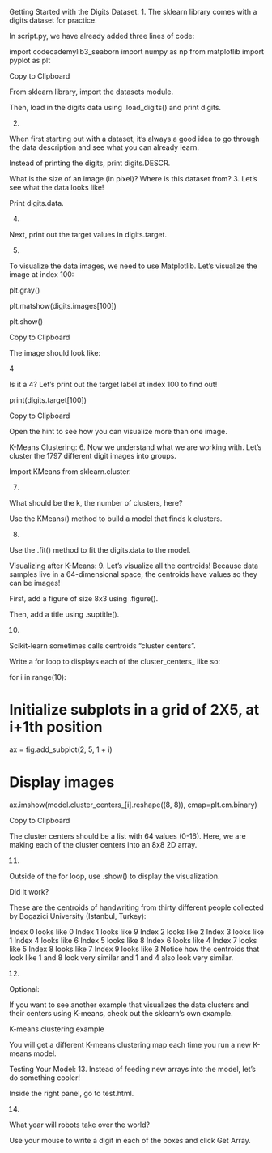 Getting Started with the Digits Dataset:
1.
The sklearn library comes with a digits dataset for practice.

In script.py, we have already added three lines of code:

import codecademylib3_seaborn
import numpy as np
from matplotlib import pyplot as plt

Copy to Clipboard

From sklearn library, import the datasets module.

Then, load in the digits data using .load_digits() and print digits.

2.
When first starting out with a dataset, it’s always a good idea to go through the data description and see what you can already learn.

Instead of printing the digits, print digits.DESCR.

What is the size of an image (in pixel)?
Where is this dataset from?
3.
Let’s see what the data looks like!

Print digits.data.

4.
Next, print out the target values in digits.target.

5.
To visualize the data images, we need to use Matplotlib. Let’s visualize the image at index 100:

plt.gray() 

plt.matshow(digits.images[100])

plt.show()

Copy to Clipboard

The image should look like:

4

Is it a 4? Let’s print out the target label at index 100 to find out!

print(digits.target[100])

Copy to Clipboard

Open the hint to see how you can visualize more than one image.

K-Means Clustering:
6.
Now we understand what we are working with. Let’s cluster the 1797 different digit images into groups.

Import KMeans from sklearn.cluster.

7.
What should be the k, the number of clusters, here?

Use the KMeans() method to build a model that finds k clusters.

8.
Use the .fit() method to fit the digits.data to the model.

Visualizing after K-Means:
9.
Let’s visualize all the centroids! Because data samples live in a 64-dimensional space, the centroids have values so they can be images!

First, add a figure of size 8x3 using .figure().

Then, add a title using .suptitle().

10.
Scikit-learn sometimes calls centroids “cluster centers”.

Write a for loop to displays each of the cluster_centers_ like so:

for i in range(10):

  # Initialize subplots in a grid of 2X5, at i+1th position
  ax = fig.add_subplot(2, 5, 1 + i)

  # Display images
  ax.imshow(model.cluster_centers_[i].reshape((8, 8)), cmap=plt.cm.binary)

Copy to Clipboard

The cluster centers should be a list with 64 values (0-16). Here, we are making each of the cluster centers into an 8x8 2D array.

11.
Outside of the for loop, use .show() to display the visualization.

Did it work?

These are the centroids of handwriting from thirty different people collected by Bogazici University (Istanbul, Turkey):

Index 0 looks like 0
Index 1 looks like 9
Index 2 looks like 2
Index 3 looks like 1
Index 4 looks like 6
Index 5 looks like 8
Index 6 looks like 4
Index 7 looks like 5
Index 8 looks like 7
Index 9 looks like 3
Notice how the centroids that look like 1 and 8 look very similar and 1 and 4 also look very similar.

12.
Optional:

If you want to see another example that visualizes the data clusters and their centers using K-means, check out the sklearn‘s own example.

K-means clustering example

You will get a different K-means clustering map each time you run a new K-means model.

Testing Your Model:
13.
Instead of feeding new arrays into the model, let’s do something cooler!

Inside the right panel, go to test.html.

14.
What year will robots take over the world?

Use your mouse to write a digit in each of the boxes and click Get Array.